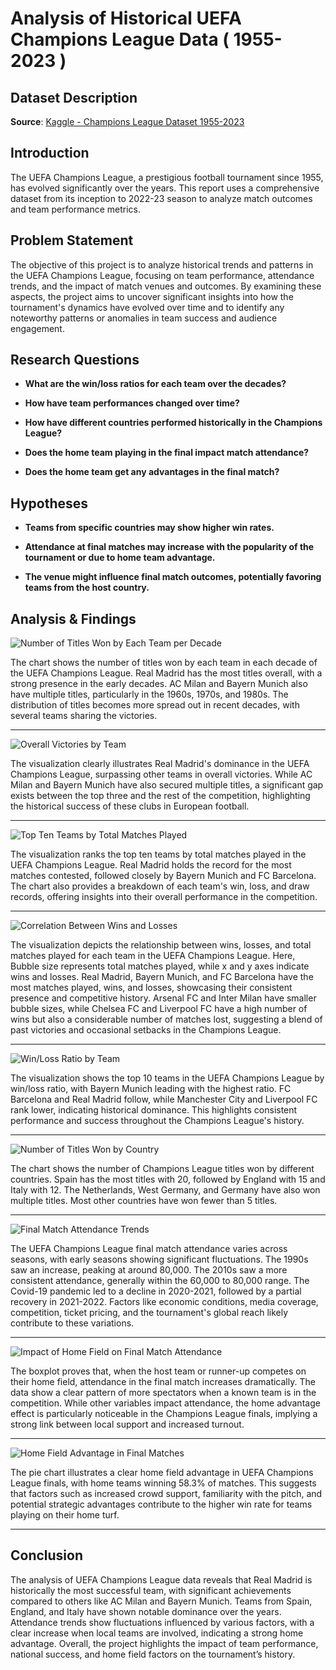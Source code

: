 # Analysis of Historical UEFA Champions League Data ( 1955-2023 )

## Dataset Description

**Source**:  [Kaggle - Champions League Dataset 1955-2023](https://www.kaggle.com/datasets/fardifaalam170041060/champions-league-dataset-1955-2023)

## Introduction

The UEFA Champions League, a prestigious football tournament since 1955, has evolved significantly over the years. This report uses a comprehensive dataset from its inception to 2022-23 season to analyze match outcomes and team performance metrics.

## Problem Statement

The objective of this project is to analyze historical trends and patterns in the UEFA Champions League, focusing on team performance, attendance trends, and the impact of match venues and outcomes. By examining these aspects, the project aims to uncover significant insights into how the tournament's dynamics have evolved over time and to identify any noteworthy patterns or anomalies in team success and audience engagement.

## Research Questions

- **What are the win/loss ratios for each team over the decades?**
   
- **How have team performances changed over time?**
  
- **How have different countries performed historically in the Champions League?**
  
- **Does the home team playing in the final impact match attendance?**
  
- **Does the home team get any advantages in the final match?**


 

## Hypotheses

- **Teams from specific countries may show higher win rates.**

- **Attendance at final matches may increase with the popularity of the tournament or due to home team advantage.**
  
- **The venue might influence final match outcomes, potentially favoring teams from the host country.**


## Analysis & Findings

![Number of Titles Won by Each Team per Decade](https://github.com/user-attachments/assets/3662f2aa-02d5-4f4a-ac3b-4b0e86c0f214)

The chart shows the number of titles won by each team in each decade of the UEFA Champions League. Real Madrid has the most titles overall, with a strong presence in the early decades. AC Milan and Bayern Munich also have multiple titles, particularly in the 1960s, 1970s, and 1980s. The distribution of titles becomes more spread out in recent decades, with several teams sharing the victories.

---

![Overall Victories by Team](https://github.com/user-attachments/assets/114e4705-d55e-46e2-9ed1-3b1582e9aa7c)

The visualization clearly illustrates Real Madrid's dominance in the UEFA Champions League, surpassing other teams in overall victories. While AC Milan and Bayern Munich have also secured multiple titles, a significant gap exists between the top three and the rest of the competition, highlighting the historical success of these clubs in European football.

---

![Top Ten Teams by Total Matches Played](https://github.com/user-attachments/assets/7f5a7d0e-ec85-425b-b175-4acb324d4548)

The visualization ranks the top ten teams by total matches played in the UEFA Champions League. Real Madrid holds the record for the most matches contested, followed closely by Bayern Munich and FC Barcelona. The chart also provides a breakdown of each team's win, loss, and draw records, offering insights into their overall performance in the competition.

---

![Correlation Between Wins and Losses](https://github.com/user-attachments/assets/4dbddc6f-2485-4412-8489-d0d10a10fb4a)

The visualization depicts the relationship between wins, losses, and total matches played for each team in the UEFA Champions League. Here, Bubble size represents total matches played, while x and y axes indicate wins and losses.
Real Madrid, Bayern Munich, and FC Barcelona have the most matches played, wins, and losses, showcasing their consistent presence and competitive history. Arsenal FC and Inter Milan have smaller bubble sizes, while Chelsea FC and Liverpool FC have a high number of wins but also a considerable number of matches lost, suggesting a blend of past victories and occasional setbacks in the Champions League.

---

![Win/Loss Ratio by Team](https://github.com/user-attachments/assets/209a4c43-ec49-4084-8de1-feb4cdd03076)

The visualization shows the top 10 teams in the UEFA Champions League by win/loss ratio, with Bayern Munich leading with the highest ratio. FC Barcelona and Real Madrid follow, while Manchester City and Liverpool FC rank lower, indicating historical dominance. This highlights consistent performance and success throughout the Champions League's history.

---

![Number of Titles Won by Country](https://github.com/user-attachments/assets/4bab3f6f-5e46-4e1f-8bd0-9a7c23a9f4d5)

The chart shows the number of Champions League titles won by different countries. Spain has the most titles with 20, followed by England with 15 and Italy with 12. The Netherlands, West Germany, and Germany have also won multiple titles. Most other countries have won fewer than 5 titles.

---

![Final Match Attendance Trends](https://github.com/user-attachments/assets/2ba8c381-e16b-4e70-8b64-1106677b14a4)

The UEFA Champions League final match attendance varies across seasons, with early seasons showing significant fluctuations. The 1990s saw an increase, peaking at around 80,000. The 2010s saw a more consistent attendance, generally within the 60,000 to 80,000 range. The Covid-19 pandemic led to a decline in 2020-2021, followed by a partial recovery in 2021-2022. Factors like economic conditions, media coverage, competition, ticket pricing, and the tournament's global reach likely contribute to these variations.

---

![Impact of Home Field on Final Match Attendance](https://github.com/user-attachments/assets/6559ba67-20cb-49fa-8914-f94f2bbafea8)

The boxplot proves that, when the host team or runner-up competes on their home field, attendance in the final match increases dramatically. The data show a clear pattern of more spectators when a known team is in the competition. While other variables impact attendance, the home advantage effect is particularly noticeable in the Champions League finals, implying a strong link between local support and increased turnout.

---

![Home Field Advantage in Final Matches](https://github.com/user-attachments/assets/7bfbe930-6728-4486-8550-dbc700fa36cc)

The pie chart illustrates a clear home field advantage in UEFA Champions League finals, with home teams winning 58.3% of matches. This suggests that factors such as increased crowd support, familiarity with the pitch, and potential strategic advantages contribute to the higher win rate for teams playing on their home turf.

---

## Conclusion

The analysis of UEFA Champions League data reveals that Real Madrid is historically the most successful team, with significant achievements compared to others like AC Milan and Bayern Munich. Teams from Spain, England, and Italy have shown notable dominance over the years. Attendance trends show fluctuations influenced by various factors, with a clear increase when local teams are involved, indicating a strong home advantage. Overall, the project highlights the impact of team performance, national success, and home field factors on the tournament’s history.

